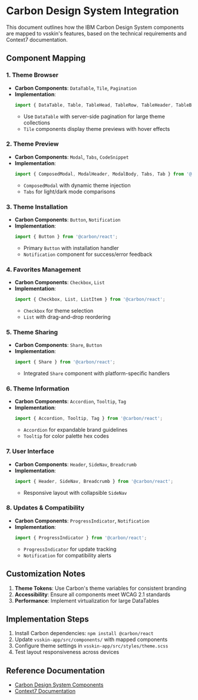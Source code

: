 # Carbon Design System Integration

This document outlines how the IBM Carbon Design System components are mapped to vsskin's features, based on the technical requirements and Context7 documentation.

## Component Mapping

### 1. Theme Browser
- **Carbon Components**: `DataTable`, `Tile`, `Pagination`
- **Implementation**:
  ```jsx
  import { DataTable, Table, TableHead, TableRow, TableHeader, TableBody, TableCell } from '@carbon/react';
  ```
  - Use `DataTable` with server-side pagination for large theme collections
  - `Tile` components display theme previews with hover effects

### 2. Theme Preview
- **Carbon Components**: `Modal`, `Tabs`, `CodeSnippet`
- **Implementation**:
  ```jsx
  import { ComposedModal, ModalHeader, ModalBody, Tabs, Tab } from '@carbon/react';
  ```
  - `ComposedModal` with dynamic theme injection
  - `Tabs` for light/dark mode comparisons

### 3. Theme Installation
- **Carbon Components**: `Button`, `Notification`
- **Implementation**:
  ```jsx
  import { Button } from '@carbon/react';
  ```
  - Primary `Button` with installation handler
  - `Notification` component for success/error feedback

### 4. Favorites Management
- **Carbon Components**: `Checkbox`, `List`
- **Implementation**:
  ```jsx
  import { Checkbox, List, ListItem } from '@carbon/react';
  ```
  - `Checkbox` for theme selection
  - `List` with drag-and-drop reordering

### 5. Theme Sharing
- **Carbon Components**: `Share`, `Button`
- **Implementation**:
  ```jsx
  import { Share } from '@carbon/react';
  ```
  - Integrated `Share` component with platform-specific handlers

### 6. Theme Information
- **Carbon Components**: `Accordion`, `Tooltip`, `Tag`
- **Implementation**:
  ```jsx
  import { Accordion, Tooltip, Tag } from '@carbon/react';
  ```
  - `Accordion` for expandable brand guidelines
  - `Tooltip` for color palette hex codes

### 7. User Interface
- **Carbon Components**: `Header`, `SideNav`, `Breadcrumb`
- **Implementation**:
  ```jsx
  import { Header, SideNav, Breadcrumb } from '@carbon/react';
  ```
  - Responsive layout with collapsible `SideNav`

### 8. Updates & Compatibility
- **Carbon Components**: `ProgressIndicator`, `Notification`
- **Implementation**:
  ```jsx
  import { ProgressIndicator } from '@carbon/react';
  ```
  - `ProgressIndicator` for update tracking
  - `Notification` for compatibility alerts

## Customization Notes
1. **Theme Tokens**: Use Carbon's theme variables for consistent branding
2. **Accessibility**: Ensure all components meet WCAG 2.1 standards
3. **Performance**: Implement virtualization for large DataTables

## Implementation Steps
1. Install Carbon dependencies: `npm install @carbon/react`
2. Update `vsskin-app/src/components/` with mapped components
3. Configure theme settings in `vsskin-app/src/styles/theme.scss`
4. Test layout responsiveness across devices

## Reference Documentation
- [Carbon Design System Components](https://carbondesignsystem.com/components/overview)
- [Context7 Documentation](https://context7.com/docs)
